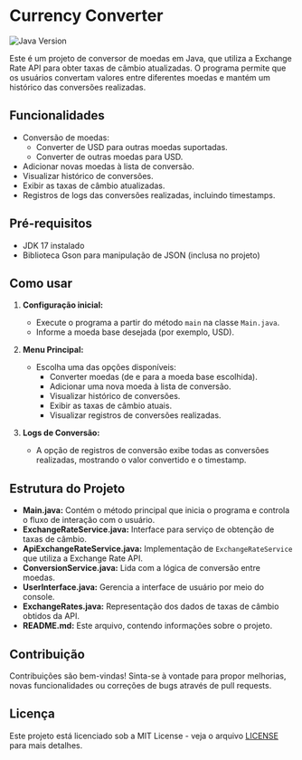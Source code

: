 # Currency Converter
![Java Version](https://img.shields.io/badge/Java-17-blue)

Este é um projeto de conversor de moedas em Java, que utiliza a Exchange Rate API para obter taxas de câmbio atualizadas. O programa permite que os usuários convertam valores entre diferentes moedas e mantém um histórico das conversões realizadas.

## Funcionalidades

- Conversão de moedas:
  - Converter de USD para outras moedas suportadas.
  - Converter de outras moedas para USD.
- Adicionar novas moedas à lista de conversão.
- Visualizar histórico de conversões.
- Exibir as taxas de câmbio atualizadas.
- Registros de logs das conversões realizadas, incluindo timestamps.

## Pré-requisitos

- JDK 17 instalado
- Biblioteca Gson para manipulação de JSON (inclusa no projeto)

## Como usar

1. **Configuração inicial:**
   - Execute o programa a partir do método `main` na classe `Main.java`.
   - Informe a moeda base desejada (por exemplo, USD).

2. **Menu Principal:**
   - Escolha uma das opções disponíveis:
     - Converter moedas (de e para a moeda base escolhida).
     - Adicionar uma nova moeda à lista de conversão.
     - Visualizar histórico de conversões.
     - Exibir as taxas de câmbio atuais.
     - Visualizar registros de conversões realizadas.

3. **Logs de Conversão:**
   - A opção de registros de conversão exibe todas as conversões realizadas, mostrando o valor convertido e o timestamp.

## Estrutura do Projeto

- **Main.java:** Contém o método principal que inicia o programa e controla o fluxo de interação com o usuário.
- **ExchangeRateService.java:** Interface para serviço de obtenção de taxas de câmbio.
- **ApiExchangeRateService.java:** Implementação de `ExchangeRateService` que utiliza a Exchange Rate API.
- **ConversionService.java:** Lida com a lógica de conversão entre moedas.
- **UserInterface.java:** Gerencia a interface de usuário por meio do console.
- **ExchangeRates.java:** Representação dos dados de taxas de câmbio obtidos da API.
- **README.md:** Este arquivo, contendo informações sobre o projeto.

## Contribuição

Contribuições são bem-vindas! Sinta-se à vontade para propor melhorias, novas funcionalidades ou correções de bugs através de pull requests.

## Licença

Este projeto está licenciado sob a MIT License - veja o arquivo [LICENSE](LICENSE) para mais detalhes.
